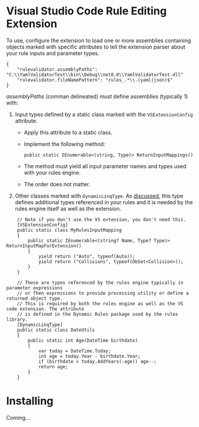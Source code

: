 # Visual Studio Code Rule Editing Extension
To use, configure the extension to load one or more assemblies containing objects marked with specific attributes to tell the extension parser about your rule inputs and parameter types.

```
{
    "rulevalidator.assemblyPaths": "C:\\YamlValidatorTest\\bin\\Debug\\net8.0\\YamlValidatorTest.dll"
    "rulevalidator.fileNamePattern": "rules_.*\\.(yaml|json)$"
}
```

_assemblyPaths_ (comman delineated) must define assemblies (typically 1) with: 

1. Input types defined by a static class marked with the ```VSExtensionConfig``` attribute.

    - Apply this attribute to a static class.
    - Implement the following method:

        `public static IEnumerable<(string, Type)> ReturnInputMappings()`
    
    - The method must yield all input parameter names and types used with your rules engine.
    - The order does not matter.

2. Other classes marked with ```DynamicLinqType```. As [discussed](using.md), this type defines additional types referenced in your rules and it is needed by the rules engine itself as well as the extension.

```
    // Note if you don't use the VS extension, you don't need this.
    [VSExtensionConfig]
    public static class MyRulesInputMapping
    {
        public static IEnumerable<(string? Name, Type? Type)> ReturnInputMapForExtension()
        {
            yield return ("Auto", typeof(Auto));
            yield return ("Collisions", typeof(DbSet<Collision>));
        }
    }

    // These are types referenced by the rules engine typically in parameter expressions 
    // or Then expressions to provide processing utility or define a returned object type.
    // This is required by both the rules engine as well as the VS code extension. The attribute
    // is defined in the Dynamic Rules package used by the rules library.
    [DynamicLinqType]
    public static class DateUtils
    {
        public static int Age(DateTime birthdate)
        {
            var today = DateTime.Today;
            int age = today.Year - birthdate.Year;
            if (birthdate > today.AddYears(-age)) age--;
            return age;
        }
    }

```

# Installing

Coming...

